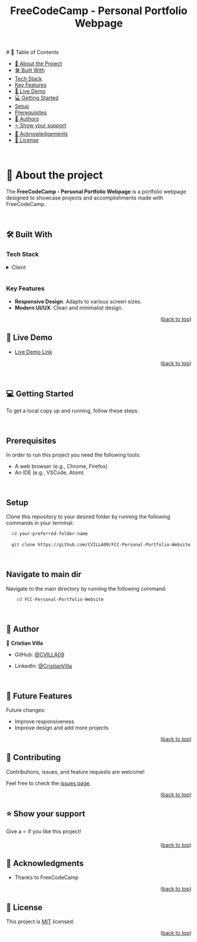 <a name="readme-top"></a>
<div align="center">
  <h1><b> FreeCodeCamp - Personal Portfolio Webpage<br/></b></h1>
<br/>
</div>

<br/>
<!-- TABLE OF CONTENTS -->
# 📗 Table of Contents

- [📖 About the Project](#about-project)
- [🛠 Built With](#built-with)
- [Tech Stack](#tech-stack)
- [Key Features](#key-features)
- [🚀 Live Demo](#live-demo)
- [💻 Getting Started](#getting-started)
- [Setup](#setup)
- [Prerequisites](#prerequisites)
- [👥 Authors](#authors)
- [⭐️ Show your support](#support)
- [🙏 Acknowledgements](#acknowledgements)
- [📝 License](#license)

<br/>

<!-- PROJECT DESCRIPTION -->
# 📖 About the project <a name="about-project"></a>

The **FreeCodeCamp - Personal Portfolio Webpage** is a portfolio webpage designed to showcase projects and accomplishments made with FreeCodeCamp. 

<br/>

## 🛠 Built With <a name="built-with"></a>

### Tech Stack <a name="tech-stack"></a>

<details>
  <summary>Client</summary>
  <ul>
    <li><a href="https://www.w3.org/TR/2011/WD-html5-20110405/">HTML5</a></li>
    <li><a href="https://www.w3.org/Style/CSS/specs.en.html">CSS</a></li>
    <li><a href="https://www.ecma-international.org/publications-and-standards/standards/ecma-262/">JavaScript</a></li>
  </ul>
</details>

<br/>

### Key Features <a name="key-features"></a>

- **Responsive Design**: Adapts to various screen sizes.
- **Modern UI/UX**: Clean and minimalist design.

<p align="right">(<a href="#readme-top">back to top</a>)</p>

## 🚀 Live Demo <a name="live-demo"></a>


- [Live Demo Link](https://cvilla09.github.io/FCC-Personal-Portfolio-Webpage/)

<p align="right">(<a href="#readme-top">back to top</a>)</p>

<br/>

<!-- GETTING STARTED -->
## 💻 Getting Started <a name="getting-started"></a>

To get a local copy up and running, follow these steps:

<br/>

## Prerequisites

In order to run this project you need the following tools:
- A web browser (e.g., Chrome, Firefox)
- An IDE (e.g., VSCode, Atom)

<br/>

## Setup

Clone this repository to your desired folder by running the following commands in your terminal:

```sh
  cd your-preferred-folder-name
  
  git clone https://github.com/CVILLA09/FCC-Personal-Portfolio-Website.git
```
<br/>

## Navigate to main dir

Navigate to the main directory by running the following command:

```sh
    cd FCC-Personal-Portfolio-Website

```
<br/>


<!-- AUTHORS -->

## 👥 Author <a name="authors"></a>


👤 **Cristian Villa**


- GitHub: [@CVILLA09](https://github.com/CVILLA09)

- LinkedIn: [@CristianVilla](www.linkedin.com/in/cristian-villa-5b518127b)


<br/>

<!-- FUTURE FEATURES -->

## 🔭 Future Features <a name="future-features"></a>

Future changes:
- Improve responsiveness
- Improve design and add more projects

<p align="right">(<a href="#readme-top">back to top</a>)</p>

<!-- CONTRIBUTING -->

## 🤝 Contributing <a name="contributing"></a>

Contributions, issues, and feature requests are welcome!

Feel free to check the [issues page](../../issues/).

<p align="right">(<a href="#readme-top">back to top</a>)</p>

<!-- SUPPORT -->

## ⭐️ Show your support <a name="support"></a>


Give a ⭐️ if you like this project!

<p align="right">(<a href="#readme-top">back to top</a>)</p>

<!-- ACKNOWLEDGEMENTS -->

## 🙏 Acknowledgments <a name="acknowledgements"></a>


- Thanks to FreeCodeCamp


<p align="right">(<a href="#readme-top">back to top</a>)</p>

<!-- LICENSE -->

## 📝 License <a name="license"></a>

This project is [MIT](./LICENSE) licensed.


<p align="right">(<a href="#readme-top">back to top</a>)</p>
